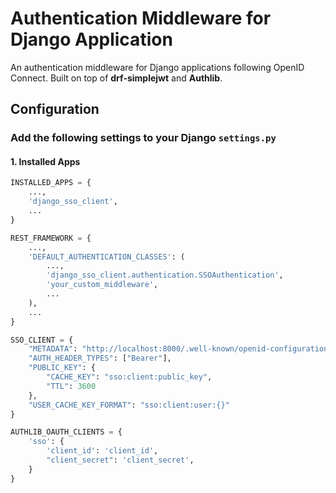# Authentication Middleware for Django Application

An authentication middleware for Django applications following OpenID Connect. Built on top of **drf-simplejwt** and **Authlib**.

## Configuration

### Add the following settings to your Django `settings.py`

#### 1. **Installed Apps**

```python
INSTALLED_APPS = {
    ...,
    'django_sso_client',
    ...
}

REST_FRAMEWORK = {
    ...,
    'DEFAULT_AUTHENTICATION_CLASSES': (
        ...,
        'django_sso_client.authentication.SSOAuthentication',
        'your_custom_middleware',
        ...
    ),
    ...
}

SSO_CLIENT = {
    "METADATA": "http://localhost:8000/.well-known/openid-configuration",
    "AUTH_HEADER_TYPES": ["Bearer"],
    "PUBLIC_KEY": {
        "CACHE_KEY": "sso:client:public_key",
        "TTL": 3600
    },
    "USER_CACHE_KEY_FORMAT": "sso:client:user:{}"
}

AUTHLIB_OAUTH_CLIENTS = {
    'sso': {
        'client_id': 'client_id',
        "client_secret": 'client_secret',
    }
}

